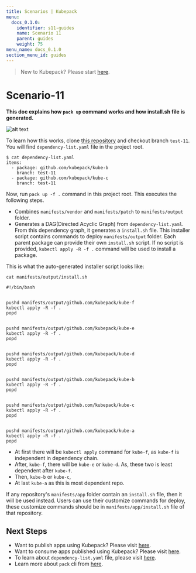 ```yaml
---
title: Scenarios | Kubepack
menu:
  docs_0.1.0:
    identifier: s11-guides
    name: Scenario 11
    parent: guides
    weight: 75
menu_name: docs_0.1.0
section_menu_id: guides
---
```


> New to Kubepack? Please start [here](/docs/0.1.0/concepts/README).

# Scenario-11

**This doc explains how `pack up` command works and how install.sh file is generated.**

![alt text](/docs/0.1.0/_testdata/test-11/test-11.jpg)

To learn how this works, clone [this repository](https://kubepack/kube-a) and checkout branch `test-11`. You will find `dependency-list.yaml` file in the project root.

```console
$ cat dependency-list.yaml
items:
  - package: github.com/kubepack/kube-b
    branch: test-11
  - package: github.com/kubepack/kube-c
    branch: test-11
```

Now, run `pack up -f .` command in this project root. This executes the following steps.

 - Combines `manifests/vendor` and `manifests/patch` to `manifests/output` folder.
 - Generates a DAG(Directed Acyclic Graph) from `dependency-list.yaml`. From this dependency graph, it generates a `install.sh` file. This installer script contains commands to deploy `manifests/output` folder. Each parent package can provide their own `install.sh` script. If no script is provided, `kubectl apply -R -f .` command will be used to install a package.

This is what the auto-generated installer script looks like:

```console
cat manifests/output/install.sh

#!/bin/bash


pushd manifests/output/github.com/kubepack/kube-f
kubectl apply -R -f .
popd


pushd manifests/output/github.com/kubepack/kube-e
kubectl apply -R -f .
popd


pushd manifests/output/github.com/kubepack/kube-d
kubectl apply -R -f .
popd


pushd manifests/output/github.com/kubepack/kube-b
kubectl apply -R -f .
popd


pushd manifests/output/github.com/kubepack/kube-c
kubectl apply -R -f .
popd


pushd manifests/output/github.com/kubepack/kube-a
kubectl apply -R -f .
popd
```

  - At first there will be `kubectl apply` command for `kube-f`, as `kube-f` is independent in dependency chain.
  - After, `kube-f`, there will be `kube-e` or `kube-d`. As, these two is least dependent after `kube-f`.
  - Then, `kube-b` or `kube-c`,
  - At last `kube-a` as this is most dependent repo.

If any repository's `manifests/app` folder contain an `install.sh` file, then it will be used instead. Users can use their customize commands for deploy, these customize commands should be in `manifests/app/install.sh` file of that repository.


## Next Steps

- Want to publish apps using Kubepack? Please visit [here](/docs/0.1.0/concepts/how/publisher).
- Want to consume apps published using Kubepack? Please visit [here](/docs/0.1.0/concepts/how/user).
- To learn about `dependency-list.yaml` file, please visit [here](/docs/0.1.0/concepts/how/manifest).
- Learn more about `pack` cli from [here](/docs/0.1.0/concepts/how/cli).